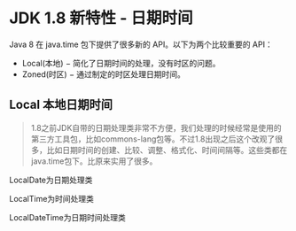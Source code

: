 # JDK 1.8 新特性 - 日期时间
Java 8 在 java.time 包下提供了很多新的 API。以下为两个比较重要的 API：
- Local(本地) − 简化了日期时间的处理，没有时区的问题。
- Zoned(时区) − 通过制定的时区处理日期时间。

## Local 本地日期时间
> 1.8之前JDK自带的日期处理类非常不方便，我们处理的时候经常是使用的第三方工具包，比如commons-lang包等。不过1.8出现之后这个改观了很多，比如日期时间的创建、比较、调整、格式化、时间间隔等。这些类都在java.time包下。比原来实用了很多。

LocalDate为日期处理类

LocalTime为时间处理类

LocalDateTime为日期时间处理类

